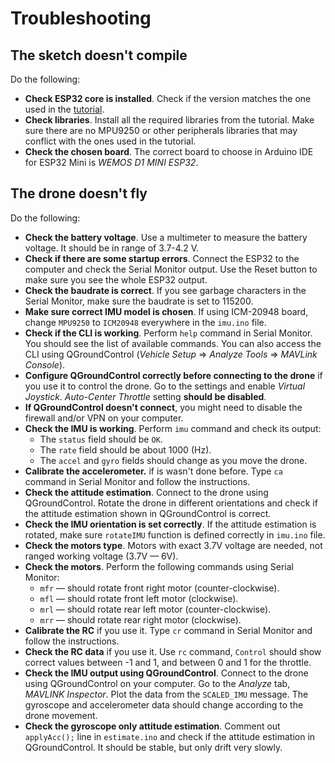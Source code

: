 # Troubleshooting

## The sketch doesn't compile

Do the following:

* **Check ESP32 core is installed**. Check if the version matches the one used in the [tutorial](usage.md#firmware).
* **Check libraries**. Install all the required libraries from the tutorial. Make sure there are no MPU9250 or other peripherals libraries that may conflict with the ones used in the tutorial.
* **Check the chosen board**. The correct board to choose in Arduino IDE for ESP32 Mini is *WEMOS D1 MINI ESP32*.

## The drone doesn't fly

Do the following:

* **Check the battery voltage**. Use a multimeter to measure the battery voltage. It should be in range of 3.7-4.2 V.
* **Check if there are some startup errors**. Connect the ESP32 to the computer and check the Serial Monitor output. Use the Reset button to make sure you see the whole ESP32 output.
* **Check the baudrate is correct**. If you see garbage characters in the Serial Monitor, make sure the baudrate is set to 115200.
* **Make sure correct IMU model is chosen**. If using ICM-20948 board, change `MPU9250` to `ICM20948` everywhere in the `imu.ino` file.
* **Check if the CLI is working**. Perform `help` command in Serial Monitor. You should see the list of available commands. You can also access the CLI using QGroundControl (*Vehicle Setup* ⇒ *Analyze Tools* ⇒ *MAVLink Console*).
* **Configure QGroundControl correctly before connecting to the drone** if you use it to control the drone. Go to the settings and enable *Virtual Joystick*. *Auto-Center Throttle* setting **should be disabled**.
* **If QGroundControl doesn't connect**, you might need to disable the firewall and/or VPN on your computer.
* **Check the IMU is working**. Perform `imu` command and check its output:
  * The `status` field should be `OK`.
  * The `rate` field should be about 1000 (Hz).
  * The `accel` and `gyro` fields should change as you move the drone.
* **Calibrate the accelerometer.** if is wasn't done before. Type `ca` command in Serial Monitor and follow the instructions.
* **Check the attitude estimation**. Connect to the drone using QGroundControl. Rotate the drone in different orientations and check if the attitude estimation shown in QGroundControl is correct.
* **Check the IMU orientation is set correctly**. If the attitude estimation is rotated, make sure `rotateIMU` function is defined correctly in `imu.ino` file.
* **Check the motors type**. Motors with exact 3.7V voltage are needed, not ranged working voltage (3.7V — 6V).
* **Check the motors**. Perform the following commands using Serial Monitor:
  * `mfr` — should rotate front right motor (counter-clockwise).
  * `mfl` — should rotate front left motor (clockwise).
  * `mrl` — should rotate rear left motor (counter-clockwise).
  * `mrr` — should rotate rear right motor (clockwise).
* **Calibrate the RC** if you use it. Type `cr` command in Serial Monitor and follow the instructions.
* **Check the RC data** if you use it. Use `rc` command, `Control` should show correct values between -1 and 1, and between 0 and 1 for the throttle.
* **Check the IMU output using QGroundControl**. Connect to the drone using QGroundControl on your computer. Go to the *Analyze* tab, *MAVLINK Inspector*. Plot the data from the `SCALED_IMU` message. The gyroscope and accelerometer data should change according to the drone movement.
* **Check the gyroscope only attitude estimation**. Comment out `applyAcc();` line in `estimate.ino` and check if the attitude estimation in QGroundControl. It should be stable, but only drift very slowly.
